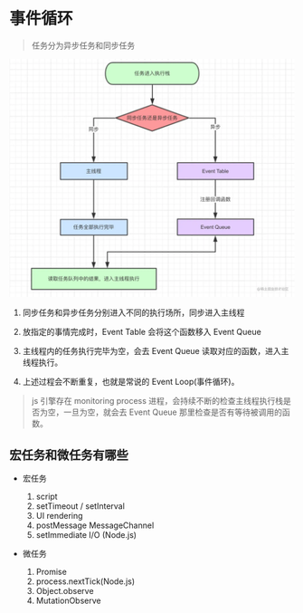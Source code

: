# 事件循环

> 任务分为异步任务和同步任务

<img src='../image/事件循环.png'>

1. 同步任务和异步任务分别进入不同的执行场所，同步进入主线程

2. 放指定的事情完成时，Event Table 会将这个函数移入 Event Queue

3. 主线程内的任务执行完毕为空，会去 Event Queue 读取对应的函数，进入主线程执行。

4. 上述过程会不断重复，也就是常说的 Event Loop(事件循环)。

> js 引擎存在 monitoring process 进程，会持续不断的检查主线程执行栈是否为空，一旦为空，就会去 Event Queue 那里检查是否有等待被调用的函数。

## 宏任务和微任务有哪些

- 宏任务

  1. script
  2. setTimeout / setInterval
  3. UI rendering
  4. postMessage MessageChannel
  5. setImmediate I/O (Node.js)

- 微任务

  1. Promise
  2. process.nextTick(Node.js)
  3. Object.observe
  4. MutationObserve

